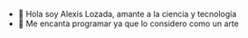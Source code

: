 - 👋 Hola soy Alexis Lozada, amante a la ciencia y tecnología 
- 👀 Me encanta programar ya que lo considero como un arte


<!---
alexisyordano/alexisyordano is a ✨ special ✨ repository because its `README.md` (this file) appears on your GitHub profile.
You can click the Preview link to take a look at your changes.
--->
